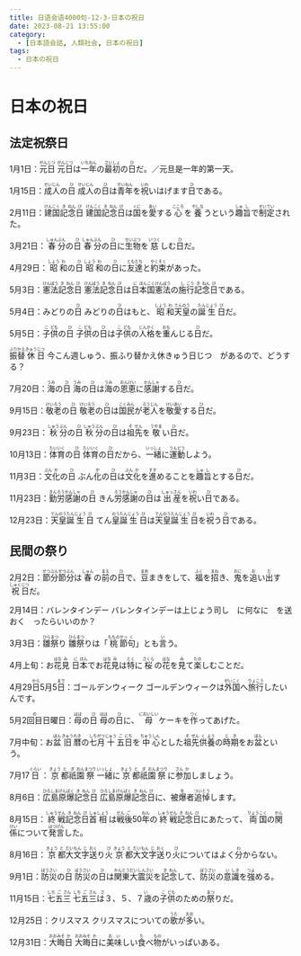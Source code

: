 ```yaml
---
title: 日语会语4000句-12-3-日本の祝日
date: 2023-08-21 13:55:00
category:
  - [日本語会話, 人類社会, 日本の祝日]
tags:
  - 日本の祝日
---
```


# 日本の祝日

## 法定祝祭日

<ruby>1<rt></rt>月1<rt></rt>日：<rt></rt>元<rt>がん</rt>日<rt>じつ</rt></ruby>
<ruby>元<rt>がん</rt>日<rt>じつ</rt>は<rt></rt>一<rt>いち</rt>年<rt>ねん</rt>の<rt></rt>最<rt>さい</rt>初<rt>しょ</rt>の<rt></rt>日<rt>ひ</rt>だ。／元旦是一年的第一天。</ruby>

<ruby>1<rt></rt>月15<rt></rt>日：<rt></rt>成<rt>せい</rt>人<rt>じん</rt>の<rt></rt>日<rt>ひ</rt></ruby>
<ruby>成<rt>せい</rt>人<rt>じん</rt>の<rt></rt>日<rt>ひ</rt>は<rt></rt>青<rt>せい</rt>年<rt>ねん</rt>を<rt></rt>祝<rt>いわ</rt>いはげます<rt></rt>日<rt>ひ</rt>である。</ruby>

<ruby>2<rt></rt>月11<rt></rt>日：<rt></rt>建<rt>けん</rt>国<rt>こく</rt>記<rt>き</rt>念<rt>ねん</rt>日<rt>び</rt></ruby>
<ruby>建<rt>けん</rt>国<rt>こく</rt>記<rt>き</rt>念<rt>ねん</rt>日<rt>び</rt>は<rt></rt>国<rt>くに</rt>を<rt></rt>愛<rt>あい</rt>する<rt></rt>心<rt>こころ</rt>を<rt></rt>養<rt>やしな</rt>うという<rt></rt>趣<rt>しゅ</rt>旨<rt>し</rt>で<rt></rt>制<rt>せい</rt>定<rt>てい</rt>された。</ruby>

<ruby>3<rt></rt>月21<rt></rt>日：<rt></rt>春<rt>しゅん</rt>分<rt>ぶん</rt>の<rt></rt>日<rt>ひ</rt></ruby>
<ruby>春<rt>しゅん</rt>分<rt>ぶん</rt>の<rt></rt>日<rt>ひ</rt>に<rt></rt>生<rt>せい</rt>物<rt>ぶつ</rt>を<rt></rt>慈<rt>いつく</rt>しむ<rt></rt>日<rt>ひ</rt>だ。</ruby>

<ruby>4<rt></rt>月29<rt></rt>日：<rt></rt>昭<rt>しょう</rt>和<rt>わ</rt>の<rt></rt>日<rt>ひ</rt></ruby>
<ruby>昭<rt>しょう</rt>和<rt>わ</rt>の<rt></rt>日<rt>ひ</rt>に<rt></rt>友<rt>とも</rt>達<rt>だち</rt>と<rt></rt>約<rt>やく</rt>束<rt>そく</rt>があった。</ruby>

<ruby>5<rt></rt>月3<rt></rt>日：<rt></rt>憲<rt>けん</rt>法<rt>ぽう</rt>記<rt>き</rt>念<rt>ねん</rt>日<rt>び</rt></ruby>
<ruby>憲<rt>けん</rt>法<rt>ぽう</rt>記<rt>き</rt>念<rt>ねん</rt>日<rt>び</rt>は<rt></rt>日<rt>に</rt>本<rt>ほん</rt>国<rt>こく</rt>憲<rt>けん</rt>法<rt>ぽう</rt>の<rt></rt>施<rt>し</rt>行<rt>こう</rt>記<rt>き</rt>念<rt>ねん</rt>日<rt>び</rt>である。</ruby>

<ruby>5<rt></rt>月4<rt></rt>日：みどりの<rt></rt>日<rt>ひ</rt></ruby>
<ruby>みどりの<rt></rt>日<rt>ひ</rt>はもと、<rt></rt>昭<rt>しょう</rt>和<rt>わ</rt>天<rt>てん</rt>皇<rt>のう</rt>の<rt></rt>誕<rt>たん</rt>生<rt>じょう</rt>日<rt>び</rt>だ。</ruby>

<ruby>5<rt></rt>月5<rt></rt>日：<rt></rt>子<rt>こ</rt>供<rt>ども</rt>の<rt></rt>日<rt>ひ</rt></ruby>
<ruby>子<rt>こ</rt>供<rt>ども</rt>の<rt></rt>日<rt>ひ</rt>は<rt></rt>子<rt>こ</rt>供<rt>ども</rt>の<rt></rt>人<rt>じん</rt>格<rt>かく</rt>を<rt></rt>重<rt>おも</rt>んじる<rt></rt>日<rt>ひ</rt>だ。</ruby>

<ruby>振<rt>ふり</rt>替<rt>かえ</rt>休<rt>きゅう</rt>日<rt>じつ</rt></ruby>
今こん週しゅう、振ふり替かえ休きゅう日じつ　があるので、どうする？

<ruby>7<rt></rt>月20<rt></rt>日：<rt></rt>海<rt>うみ</rt>の<rt></rt>日<rt>ひ</rt></ruby>
<ruby>海<rt>うみ</rt>の<rt></rt>日<rt>ひ</rt>は<rt></rt>海<rt>うみ</rt>の<rt></rt>恩<rt>おん</rt>恵<rt>けい</rt>に<rt></rt>感<rt>かん</rt>謝<rt>しゃ</rt>する<rt></rt>日<rt>ひ</rt>だ。</ruby>

<ruby>9<rt></rt>月15<rt></rt>日：<rt></rt>敬<rt>けい</rt>老<rt>ろう</rt>の<rt></rt>日<rt>ひ</rt></ruby>
<ruby>敬<rt>けい</rt>老<rt>ろう</rt>の<rt></rt>日<rt>ひ</rt>は<rt></rt>国<rt>こく</rt>民<rt>みん</rt>が<rt></rt>老<rt>ろう</rt>人<rt>じん</rt>を<rt></rt>敬<rt>けい</rt>愛<rt>あい</rt>する<rt></rt>日<rt>ひ</rt>だ。</ruby>

<ruby>9<rt></rt>月23<rt></rt>日：<rt></rt>秋<rt>しゅう</rt>分<rt>ぶん</rt>の<rt></rt>日<rt>ひ</rt></ruby>
<ruby>秋<rt>しゅう</rt>分<rt>ぶん</rt>の<rt></rt>日<rt>ひ</rt>は<rt></rt>祖<rt>そ</rt>先<rt>せん</rt>を<rt></rt>敬<rt>うやま</rt>い<rt></rt>日<rt>ひ</rt>だ。</ruby>

<ruby>10<rt></rt>月13<rt></rt>日：<rt></rt>体<rt>たい</rt>育<rt>いく</rt>の<rt></rt>日<rt>ひ</rt></ruby>
<ruby>体<rt>たい</rt>育<rt>いく</rt>の<rt></rt>日<rt>ひ</rt>だから、<rt></rt>一<rt>いっ</rt>緒<rt>しょ</rt>に<rt></rt>運<rt>うん</rt>動<rt>どう</rt>しよう。</ruby>

<ruby>11<rt></rt>月3<rt></rt>日：<rt></rt>文<rt>ぶん</rt>化<rt>か</rt>の<rt></rt>日<rt>ひ</rt></ruby>
<ruby>ぶん<rt></rt>化<rt>か</rt>の<rt></rt>日<rt>ひ</rt>は<rt></rt>文<rt>ぶん</rt>化<rt>か</rt>を<rt></rt>進<rt>すす</rt>めることを<rt></rt>趣<rt>しゅ</rt>旨<rt>し</rt>とする<rt></rt>日<rt>ひ</rt>だ。</ruby>

<ruby>11<rt></rt>月23<rt></rt>日：<rt></rt>勤<rt>きん</rt>労<rt>ろう</rt>感<rt>かん</rt>謝<rt>しゃ</rt>の<rt></rt>日<rt>ひ</rt></ruby>
<ruby>きん<rt></rt>労<rt>ろう</rt>感<rt>かん</rt>謝<rt>しゃ</rt>の<rt></rt>日<rt>ひ</rt>は<rt></rt>出<rt>しゅっ</rt>産<rt>さん</rt>を<rt></rt>祝<rt>いわ</rt>い<rt></rt>日<rt>ひ</rt>である。</ruby>

<ruby>12<rt></rt>月23<rt></rt>日：<rt></rt>天<rt>てん</rt>皇<rt>のう</rt>誕<rt>たん</rt>生<rt>じょう</rt>日<rt>び</rt></ruby>
<ruby>てん<rt></rt>皇<rt>のう</rt>誕<rt>たん</rt>生<rt>じょう</rt>日<rt>び</rt>は<rt></rt>天<rt>てん</rt>皇<rt>のう</rt>誕<rt>たん</rt>生<rt>じょう</rt>日<rt>び</rt>を<rt></rt>祝<rt>いわ</rt>う<rt></rt>日<rt>ひ</rt>である。</ruby>

## 民間の祭り

<ruby>2<rt></rt>月2<rt></rt>日：<rt></rt>節<rt>せつ</rt>分<rt>ぶん</rt></ruby>
<ruby>節<rt>せつ</rt>分<rt>ぶん</rt>は<rt></rt>春<rt>しゅん</rt>の<rt></rt>前<rt>まえ</rt>の<rt></rt>日<rt>ひ</rt>で、<rt></rt>豆<rt>まめ</rt>まきをして、<rt></rt>福<rt>ふく</rt>を<rt></rt>招<rt>まね</rt>き、<rt></rt>鬼<rt>おに</rt>を<rt></rt>追<rt>お</rt>い<rt></rt>出<rt>だ</rt>す<rt></rt>祝<rt>しゅく</rt>日<rt>じつ</rt>だ。</ruby>

<ruby>2<rt></rt>月14<rt></rt>日：バレンタインデー</ruby>
バレンタインデーは上じょう司し　に何なに　を送おく　ったらいいのか？

<ruby>3<rt></rt>月3<rt></rt>日：<rt></rt>雛<rt>ひら</rt>祭<rt>まつ</rt>り</ruby>
<ruby>雛<rt>ひら</rt>祭<rt>まつ</rt>りは「<rt></rt>桃<rt>ももの</rt>節<rt>せっ</rt>句<rt>く</rt>」とも<rt></rt>言<rt>い</rt>う。</ruby>

<ruby>4<rt></rt>月上旬：お<rt></rt>花<rt>はな</rt>見<rt>み</rt></ruby>
<ruby>日<rt>に</rt>本<rt>ほん</rt>でお<rt></rt>花<rt>はな</rt>見<rt>み</rt>は<rt></rt>特<rt>とく</rt>に<rt></rt>桜<rt>さくら</rt>の<rt></rt>花<rt>はな</rt>を<rt></rt>見<rt>み</rt>て<rt></rt>楽<rt>たの</rt>しむことだ。</ruby>

<ruby>4<rt></rt>月29<rt></rt>日<rt>から</rt>5<rt></rt>月5<rt></rt>日<rt>まで</rt>：ゴールデンウィーク</ruby>
<ruby>ゴールデンウィークは<rt></rt>外<rt>がい</rt>国<rt>こく</rt>へ<rt></rt>旅<rt>りょ</rt>行<rt>こう</rt>したいんです。</ruby>

<ruby>5<rt></rt>月2<rt></rt>回目<rt>の</rt>日曜日：<rt></rt>母<rt>はは</rt>の<rt></rt>日<rt>ひ</rt></ruby>
<ruby>母<rt>はは</rt>の<rt></rt>日<rt>ひ</rt>に、<rt></rt>母<rt>においしい</rt>ケーキを<rt></rt>作<rt>つく</rt>ってあげた。</ruby>

<ruby>7<rt></rt>月中旬：お<rt></rt>盆<rt>ぼん</rt></ruby>
<ruby>旧<rt>きゅう</rt>暦<rt>れき</rt>の<rt></rt>七<rt>しち</rt>月<rt>がつ</rt>十<rt>じゅう</rt>五<rt>ご</rt>日<rt>にち</rt>を<rt></rt>中<rt>ちゅう</rt>心<rt>しん</rt>とした<rt></rt>祖<rt>そ</rt>先<rt>ぜん</rt>供<rt>く</rt>養<rt>よう</rt>の<rt></rt>時<rt>じ</rt>期<rt>き</rt>をお<rt></rt>盆<rt>ぼん</rt>という。</ruby>

<ruby>7<rt></rt>月17<rt></rt>日<rt>ぐらい</rt>：<rt></rt>京<rt>きょう</rt>都<rt>と</rt>祇<rt>ぎ</rt>園<rt>おん</rt>祭<rt>まつり</rt></ruby>
<ruby>一<rt>いっ</rt>緒<rt>しょ</rt>に<rt></rt>京<rt>きょう</rt>都<rt>と</rt>祇<rt>ぎ</rt>園<rt>おん</rt>祭<rt>まつり</rt>に<rt></rt>参<rt>さん</rt>加<rt>か</rt>しましょう。</ruby>

<ruby>8<rt></rt>月6<rt></rt>日：<rt></rt>広<rt>ひろ</rt>島<rt>しま</rt>原<rt>げん</rt>爆<rt>ばく</rt>記<rt>き</rt>念<rt>ねん</rt>日<rt>び</rt></ruby>
<ruby>広<rt>ひろ</rt>島<rt>しま</rt>原<rt>げん</rt>爆<rt>ばく</rt>記<rt>き</rt>念<rt>ねん</rt>日<rt>び</rt>に、<rt></rt>被爆者<rt>を</rt>追<rt>つい</rt>悼<rt>とう</rt>します。</ruby>

<ruby>8<rt></rt>月15<rt></rt>日：<rt></rt>終<rt>しゅう</rt>戦<rt>せん</rt>記<rt>き</rt>念<rt>ねん</rt>日<rt>び</rt></ruby>
<ruby>首<rt>しゅ</rt>相<rt>しょう</rt>は<rt></rt>戦<rt>せん</rt>後<rt>ご</rt>50<rt></rt>年<rt>ねん</rt>の<rt></rt>終<rt>しゅう</rt>戦<rt>せん</rt>記<rt>き</rt>念<rt>ねん</rt>日<rt>び</rt>にあたって、<rt></rt>両<rt>りょう</rt>国<rt>こく</rt>の<rt></rt>関<rt>かん</rt>係<rt>けい</rt>について<rt></rt>発<rt>はつ</rt>言<rt>げん</rt>した。</ruby>

<ruby>8<rt></rt>月16<rt></rt>日：<rt></rt>京<rt>きょう</rt>都<rt>と</rt>大<rt>だい</rt>文<rt>もん</rt>字<rt>じ</rt>送<rt>おく</rt>り<rt></rt>火<rt>び</rt></ruby>
<ruby>京<rt>きょう</rt>都<rt>と</rt>大<rt>だい</rt>文<rt>もん</rt>字<rt>じ</rt>送<rt>おく</rt>り<rt></rt>火<rt>び</rt>についてはよく<rt></rt>分<rt>わ</rt>からない。</ruby>

<ruby>9<rt></rt>月1<rt></rt>日：<rt></rt>防<rt>ぼう</rt>災<rt>さい</rt>の<rt></rt>日<rt>ひ</rt></ruby>
<ruby>防<rt>ぼう</rt>災<rt>さい</rt>の<rt></rt>日<rt>ひ</rt>は<rt></rt>関<rt>かん</rt>東<rt>とう</rt>大<rt>だい</rt>震<rt>しん</rt>災<rt>さい</rt>を<rt></rt>記<rt>き</rt>念<rt>ねん</rt>して、<rt></rt>防<rt>ぼう</rt>災<rt>さい</rt>の<rt></rt>意<rt>い</rt>識<rt>しき</rt>を<rt></rt>強<rt>つよ</rt>める。</ruby>

<ruby>11<rt></rt>月15<rt></rt>日：<rt></rt>七<rt>しち</rt>五<rt>ご</rt>三<rt>さん</rt></ruby>
<ruby>七<rt>しち</rt>五<rt>ご</rt>三<rt>さん</rt>は３、５、７歳<rt>さい</rt>の<rt></rt>子<rt>こ</rt>供<rt>ども</rt>のための<rt></rt>祭<rt>まつ</rt>りだ。</ruby>

<ruby>12<rt></rt>月25<rt></rt>日：クリスマス</ruby>
<ruby>クリスマスについての<rt></rt>歌<rt>うた</rt>が<rt></rt>多<rt>おお</rt>い。</ruby>

<ruby>12<rt></rt>月31<rt></rt>日：<rt></rt>大<rt>おお</rt>晦<rt>みそ</rt>日<rt>か</rt></ruby>
<ruby>大<rt>おお</rt>晦<rt>みそ</rt>日<rt>か</rt>に<rt></rt>美<rt>お</rt>味<rt>い</rt>しい<rt></rt>食<rt>た</rt>べ<rt></rt>物<rt>もの</rt>がいっぱいある。</ruby>


